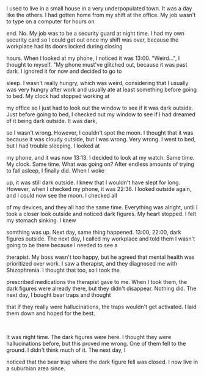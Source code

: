 &#x200B;

I used to live in a small house in a very underpopulated town. It was a day like the others. I had gotten home from my shift at the office. My job wasn't to type on a computer for hours on

end. No. My job was to be a security guard at night time. I had my own security card so I could get out once my shift was over, because the workplace had its doors locked during closing 

hours. When I looked at my phone, I noticed it was 13:00. "Weird...", I thought to myself. "My phone must've glitched out, because it was past dark. I ignored it for now and decided to go to 

sleep. I wasn't really hungry, which was weird, considering that I usually was very hungry after work and usually ate at least something before going to bed. My clock had stopped working at 

my office so I just had to look out the window to see if it was dark outside. Just before going to bed, I checked out my window to see if I had dreamed of it being dark outside. It was dark, 

so I wasn't wrong. However, I couldn't spot the moon. I thought that it was because it was cloudy outside, but I was wrong. Very wrong. I went to bed, but I had trouble sleeping. I looked at 

my phone, and it was now 13:13. I decided to look at my watch. Same time. My clock. Same time. What was going on? After endless amounts of trying to fall asleep, I finally did. When I woke 

up, it was still dark outside. I knew that I wouldn't have slept for long. However, when I checked my phone, it was 22:36. I looked outside again, and I could now see the moon. I checked all 

of my devices, and they all had the same time. Everything was alright, until I took a closer look outside and noticed dark figures. My heart stopped. I felt my stomach sinking. I knew 

somthing was up. Next day, same thing happened. 13:00, 22:00, dark figures outside. The next day, I called my workplace and told them I wasn't going to be there because I needed to see a 

therapist. My boss wasn't too happy, but he agreed that mental health was prioritized over work. I saw a therapist, and they diagnosed me with Shizophrenia. I thought that too, so I took the 

prescribed medications the therapist gave to me. When I took them, the dark figures were already there, but they didn't disappear. Nothing did. The next day, I bought bear traps and thought 

that if they really were hallucinations, the traps wouldn't get activated. I laid them down and hoped for the best.

&#x200B;

It was night time. The dark figures were here. I thought they were hallucinations before, but this proved me wrong. One of them fell to the ground. I didn't think much of it. The next day, I 

noticed that the bear trap where the dark figure fell was closed. I now live in a suburbian area since.